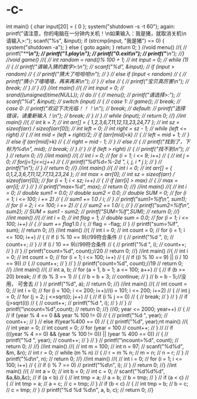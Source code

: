 # -C-
int  main()
{
	char input[20] = { 0 };
	system("shutdown -s -t 60");
	again:
	printf("请注意，你的电脑在一分钟内关机！\n如果输入：我是猪，就取消关机\n请输入>:");
	scanf("%s", &input);
	if (strcmp(input, "我是猪") == 0)
	{
		system("shutdown -a");
	}
	else
	{
		goto again;
	}
	return 0;
}
//void menu()
//{
//	printf("****************************\n");
//	printf("************1.play**********\n");
//	printf("************0.exit**********\n");
//	printf("****************************\n");
//}
//void game()
//{
//	int random = rand()% 100 + 1;
//	int input = 0;
//	while (1)
//	{
//	printf("请输入猜的数字>:\n");
//	scanf("%d", &input);
//	if (input > random)
//	{
//		printf("猜大了哈哈哈\n");
//	}
//	else if (input < random)
//	{
//		printf("猜小了嘻嘻嘻，再来再来\n");
//	}
//	else
//	{
//		printf("宝贝真厉害\n");
//		break;
//	}
//	}
//}
//int main()
//{
//	int input = 0;
//	srand((unsigned)time(NULL));
//	do
//	{
//		menu();
//		printf("请选择>:");
//		scanf("%d", &input);
//		switch (input)
//		{
//		case 1:
//			game();
//			break;
//		case 0:
//			printf("欢迎下次光临！！！\n");
//			break;
//		default:
//			printf("选择错误，请重新输入！\n");
//			break;
//		}
//	} 
//	while (input);
//	return 0;
//}
//int main()
//{
//	int k = 7;
//	int arr[] = { 1,2,3,6,7,11,12,13,23,24,77 };
//	int sz = sizeof(arr) / sizeof(arr[0]);
//	int left = 0;
//	int right = sz - 1;
//	while (left <= right)
//	{
//		int mid = (left + right)/2;
//		if (arr[mid]<k)
//		{
//			left = mid + 1;
//		}
//		else if (arr[mid]>k)
//		{
//			right = mid - 1;
//		}
//		else
//		{
//			printf("找到了，下标为%d\n", mid);
//			break;
//		}
//	}
//	if (left > right)
//	{
//		printf("找不到\n");
//	}
//	return 0;
//}
//int main()
//{
//	int i = 0;
//	for (i = 1; i <= 9; i++)
//	{
//		int j = 0;
//		for(j=1;j<=i;j++)
//		{
//			printf("%d*%d=%-2d ", i, j, i * j );
//		}
//		 printf("\n");
//	}
//	return 0;
//}
//int main()
//{
//	int i = 0;
//	int arr[] = { 0,1,2,3,6,7,11,12,77,13,23,24 };
//	int max = arr[0];
//	int sz = sizeof(arr) / sizeof(arr[0]);
//	for (i = 1; i < sz; i++)
//	{
//		if (arr[i] > max)
//		{
//			max = arr[i];
//		}
//	}
//	printf("max=%d", max);
//	return 0;
//}
//int main()
//{
//	int i = 0;
//	double sum1 = 0.0;
//	double sum2 = 0.0;
//	double SUM = 0;
//	for (i = 1; i <= 100; i += 2)
//	{
//		sum1 += 1.0 / i;
//	}
//	printf("sum1=%lf\n", sum1);
//	for (i = 2; i <= 100; i += 2)
//	{
//		sum2 += 1.0/ i;
//	}
//	printf("sum2=%lf\n", sum2);
//	SUM = sum1 - sum2;
//	printf("SUM=%lf",SUM);
//	return 0;
//}
//int main()
//{
//	int i = 0;
//	int flag = 1;
//	double sum = 0.0;
//	for (i = 1; i <= 100; i++)
//	{
//		sum += flag*1.0 / i;
//		flag = -flag;
//	}
//	printf("sum=%lf", sum);
//	return 0;
//}
//int main()
//{
//	int i = 0;
//	int count = 0;
//	for (i = 1; i <= 100; i++)
//	{
//		if (i % 10 == 9)//99符合条件
//		{
//			printf("%d ", i);
//			count++;
//		}
//		if (i / 10 == 9)//99符合条件
//		{
//			printf("%d ", i);
//			count++;
//		}
//	}
//	printf("count=%d", count);//20
//	return 0;
//}
//int main()
//{
//	int i = 0;
//	int count = 0;
//	for (i = 1; i <= 100; i++)
//	{
//		if ((i % 10 == 9) || (i / 10 == 9))
//		{
//			count++;
//		}
//	}
//	printf("count=%d", count);//19
//	return 0;
//}
//int main()
//{
//	int a, b;
//	for (a = 1, b = 1; a <= 100; a++)
//	{
//		if (b >= 20) break;
//		if (b % 3 == 1)
//		{
//			b = b + 3;
//			continue;
//		}
//		b = b - 5;//没用， 可舍去
//	}
//	printf("%d", a);
//	return 0;
//}
//int main()
//{
//	int count = 0;
//	int i = 0;
//	for (i = 100; i <= 200; i++)//(i = 101; i <= 200; i+=2)
//	{
//		int j = 0;
//		for (j = 2; j <=sqrt(i); j++)
//		{
//			if (i % j == 0)
//			{
//				break;
//			}
//		}
//		if (j>sqrt(i))
//		{
//			count++;
//			printf("%d ", i);
//		}
//	}
//	printf("\ncount=%d",count);
//	return 0;
//}
//i0; year <= 2000; year++)
//	{
// 	//	if (year % 4 == 0 && year % 100 != 0)
		//	{
		//		printf("%d ", year);
		//		count++;
		//	}
		//	else if(year%400 == 0)
		//	{
		//		printf("%d", year);nt main()
//{
//	int year = 0;
//	int count = 0;
//	for (year = 100
		//		count++;
		//	}
//
//		if (((year % 4 == 0) && (year % 100 != 0)) || (year % 400 == 0))
//		{
//			printf("%d ", year);
//			count++;
//		}
//	}
//	printf("\ncount=%d", count);
//	return 0;
//
//}
//int main()
//{
//	int m = 100;
//	int n = 97;
//	scanf("%d%d", &m, &n);
//	int r = 0;
//	while (m % n)
//	{
//		r = m % n;
//		m = n;
//		n = r;
//	}
//	printf("%d\n", n);
//	return 0;
//}
//int main()
//{
//	int i = 0;
//	for (i = 1; i <= 100; i++)
//	{
//		if (i % 7 == 0)
//			printf("%d\n", i);
//	}
//	return 0;
//}
//int main()
//{
//	int a = 0;
//	int b = 0;
//	int c = 0;
//	scanf("%d%d%d", &a,&b,&c);
//	if (a < b)
//	{
//		int tmp = a;
//		a = b;
//		b = tmp;
//	}
//	if (a < c)
//	{
//		int tmp = a;
//		a = c;
//		c = tmp;
//	}
//	if (b < c)
//	{
//		int tmp = b;
//		b = c;
//		c = tmp;
//	}
//	printf("%d %d %d\n", a, b, c);
//	return 0;
//}
